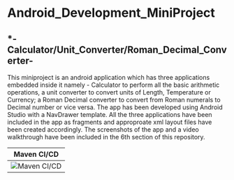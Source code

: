 # Android_Development_MiniProject
## *-Calculator/Unit_Converter/Roman_Decimal_Converter-

This miniproject is an android application which has three applications embedded inside it namely - Calculator to perform all the basic arithmetic operations, a unit converter to convert units of Length, Temperature or Currency; a Roman Decimal converter to convert from Roman numerals to Decimal number or vice versa. The app has been developed using Android Studio with a NavDrawer template. All the three applications have been included in the app as fragments and approproate xml layout files have been created accordingly. The screenshots of the app and a video walkthrough have been included in the 6th section of this repository.

|Maven CI/CD|
|-----------|
|![Maven CI/CD](https://github.com/99002535/Android_Development_MiniProject/workflows/Maven%20CI/CD/badge.svg?branch=main)|
